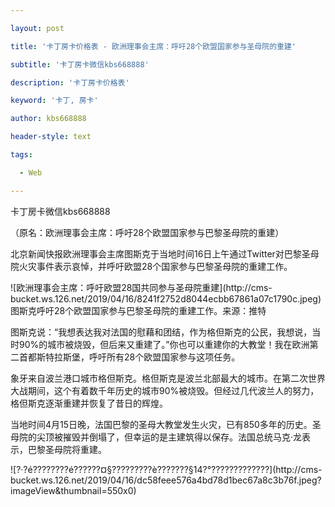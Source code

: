 ---
layout: post
title: '卡丁房卡价格表 - 欧洲理事会主席：呼吁28个欧盟国家参与圣母院的重建'
subtitle: '卡丁房卡微信kbs668888'
description: '卡丁房卡价格表'
keyword: '卡丁, 房卡'
author: kbs668888
header-style: text
tags:
  - Web
---
卡丁房卡微信kbs668888

（原名：欧洲理事会主席：呼吁28个欧盟国家参与巴黎圣母院的重建）

北京新闻快报欧洲理事会主席图斯克于当地时间16日上午通过Twitter对巴黎圣母院火灾事件表示哀悼，并呼吁欧盟28个国家参与巴黎圣母院的重建工作。

![欧洲理事会主席：呼吁欧盟28国共同参与圣母院重建](http://cms-
bucket.ws.126.net/2019/04/16/8241f2752d8044ecbb67861a07c1790c.jpeg)图斯克呼吁28个欧盟国家参与巴黎圣母院的重建工作。来源：推特

图斯克说：“我想表达我对法国的慰藉和团结，作为格但斯克的公民，我想说，当时90%的城市被烧毁，但后来又重建了。”你也可以重建你的大教堂！我在欧洲第二首都斯特拉斯堡，呼吁所有28个欧盟国家参与这项任务。

象牙来自波兰港口城市格但斯克。格但斯克是波兰北部最大的城市。在第二次世界大战期间，这个有着数千年历史的城市90%被烧毁。但经过几代波兰人的努力，格但斯克逐渐重建并恢复了昔日的辉煌。

当地时间4月15日晚，法国巴黎的圣母大教堂发生火灾，已有850多年的历史。圣母院的尖顶被摧毁并倒塌了，但幸运的是主建筑得以保存。法国总统马克·龙表示，巴黎圣母院将重建。

![?·?é????????é??????¤§?????????è???????§14?°?????????????](http://cms-
bucket.ws.126.net/2019/04/16/dc58feee576a4bd78d1bec67a8c3b76f.jpeg?imageView&thumbnail=550x0)

